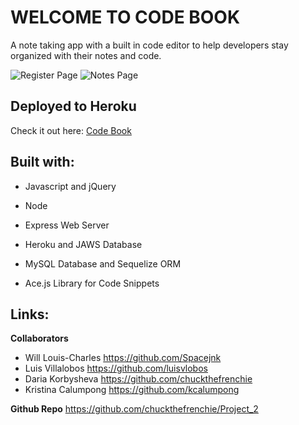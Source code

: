 # WELCOME TO CODE BOOK

A note taking app with a built in code editor to help developers stay organized with their notes and code.

![Register Page](public/assets/register.png)
![Notes Page](public/assets/notes.png)


## Deployed to Heroku
Check it out here:
[Code Book](https://code-book-app.herokuapp.com/)


## Built with:

* Javascript and jQuery

* Node

* Express Web Server

* Heroku and JAWS Database

* MySQL Database and Sequelize ORM

* Ace.js Library for Code Snippets
 

## Links:

**Collaborators** 
* Will Louis-Charles https://github.com/Spacejnk
* Luis Villalobos https://github.com/luisvlobos
* Daria Korbysheva https://github.com/chuckthefrenchie
* Kristina Calumpong https://github.com/kcalumpong

**Github Repo** https://github.com/chuckthefrenchie/Project_2
